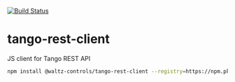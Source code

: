 [![Build Status](https://travis-ci.org/waltz-controls/tango-rest-client.svg?branch=master)](https://travis-ci.org/waltz-controls/tango-rest-client)

# tango-rest-client
JS client for Tango REST API

```bash
npm install @waltz-controls/tango-rest-client --registry=https://npm.pkg.github.com/waltz-controls
```
